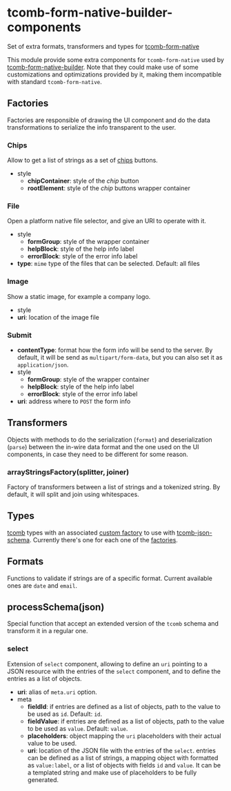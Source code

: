 # tcomb-form-native-builder-components
Set of extra formats, transformers and types for
[tcomb-form-native](https://github.com/gcanti/tcomb-form-native)

This module provide some extra components for `tcomb-form-native` used by
[tcomb-form-native-builder](https://github.com/QuantumBA/tcomb-form-native-builder).
Note that they could make use of some customizations and optimizations provided
by it, making them incompatible with standard `tcomb-form-native`.

## Factories

Factories are responsible of drawing the UI component and do the data
transformations to serialize the info transparent to the user.

### Chips

Allow to get a list of strings as a set of
[chips](https://material.io/guidelines/components/chips.html) buttons.

- style
  - **chipContainer**: style of the *chip* button
  - **rootElement**: style of the *chip* buttons wrapper container

### File

Open a platform native file selector, and give an URI to operate with it.

- style
  - **formGroup**: style of the wrapper container
  - **helpBlock**: style of the help info label
  - **errorBlock**: style of the error info label
- **type**: `mime` type of the files that can be selected. Default: all files

### Image

Show a static image, for example a company logo.

- style
- **uri**: location of the image file

### Submit

- **contentType**: format how the form info will be send to the server. By
  default, it will be send as `multipart/form-data`, but you can also set it as
  `application/json`.
- style
  - **formGroup**: style of the wrapper container
  - **helpBlock**: style of the help info label
  - **errorBlock**: style of the error info label
- **uri**: address where to `POST` the form info

## Transformers

Objects with methods to do the serialization (`format`) and deserialization
(`parse`) between the in-wire data format and the one used on the UI components,
in case they need to be different for some reason.

### arrayStringsFactory(splitter, joiner)

Factory of transformers between a list of strings and a tokenized string. By
default, it will split and join using whitespaces.

## Types

[tcomb](https://github.com/gcanti/tcomb) types with an associated
[custom factory](#Factories) to use with
[tcomb-json-schema](https://github.com/gcanti/tcomb-json-schema). Currently
there's one for each one of the [factories](#factories).

## Formats

Functions to validate if strings are of a specific format. Current available
ones are `date` and `email`.

## processSchema(json)

Special function that accept an extended version of the `tcomb` schema and
transform it in a regular one.

### select

Extension of `select` component, allowing to define an `uri` pointing to a JSON
resource with the entries of the `select` component, and to define the entries
as a list of objects.

- **uri**: alias of `meta.uri` option.
- meta
  - **fieldId**: if entries are defined as a list of objects, path to the value
    to be used as `id`. Default: `id`.
  - **fieldValue**: if entries are defined as a list of objects, path to the
    value to be used as `value`. Default: `value`.
  - **placeholders**: object mapping the `uri` placeholders with their actual
    value to be used.
  - **uri**: location of the JSON file with the entries of the `select`. entries
    can be defined as a list of strings, a mapping object with formatted as
    `value:label`, or a list of objects with fields `id` and `value`. It can be
    a templated string and make use of placeholders to be fully generated.
